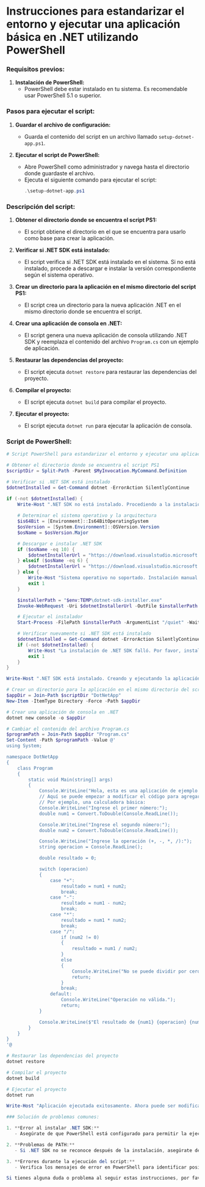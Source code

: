 # Instrucciones para estandarizar el entorno y ejecutar una aplicación básica en .NET utilizando PowerShell

### Requisitos previos:

1. **Instalación de PowerShell:**
   - PowerShell debe estar instalado en tu sistema. Es recomendable usar PowerShell 5.1 o superior.

### Pasos para ejecutar el script:

1. **Guardar el archivo de configuración:**
   - Guarda el contenido del script en un archivo llamado `setup-dotnet-app.ps1`.

2. **Ejecutar el script de PowerShell:**
   - Abre PowerShell como administrador y navega hasta el directorio donde guardaste el archivo.
   - Ejecuta el siguiente comando para ejecutar el script:
     ```ps1
     .\setup-dotnet-app.ps1
     ```

### Descripción del script:

1. **Obtener el directorio donde se encuentra el script PS1:**
   - El script obtiene el directorio en el que se encuentra para usarlo como base para crear la aplicación.

2. **Verificar si .NET SDK está instalado:**
   - El script verifica si .NET SDK está instalado en el sistema. Si no está instalado, procede a descargar e instalar la versión correspondiente según el sistema operativo.

3. **Crear un directorio para la aplicación en el mismo directorio del script PS1:**
   - El script crea un directorio para la nueva aplicación .NET en el mismo directorio donde se encuentra el script.

4. **Crear una aplicación de consola en .NET:**
   - El script genera una nueva aplicación de consola utilizando .NET SDK y reemplaza el contenido del archivo `Program.cs` con un ejemplo de aplicación.

5. **Restaurar las dependencias del proyecto:**
   - El script ejecuta `dotnet restore` para restaurar las dependencias del proyecto.

6. **Compilar el proyecto:**
   - El script ejecuta `dotnet build` para compilar el proyecto.

7. **Ejecutar el proyecto:**
   - El script ejecuta `dotnet run` para ejecutar la aplicación de consola.

### Script de PowerShell:

```ps1
# Script PowerShell para estandarizar el entorno y ejecutar una aplicación básica en el mismo directorio

# Obtener el directorio donde se encuentra el script PS1
$scriptDir = Split-Path -Parent $MyInvocation.MyCommand.Definition

# Verificar si .NET SDK está instalado
$dotnetInstalled = Get-Command dotnet -ErrorAction SilentlyContinue

if (-not $dotnetInstalled) {
    Write-Host ".NET SDK no está instalado. Procediendo a la instalación..."
    
    # Determinar el sistema operativo y la arquitectura
    $is64Bit = [Environment]::Is64BitOperatingSystem
    $osVersion = [System.Environment]::OSVersion.Version
    $osName = $osVersion.Major

    # Descargar e instalar .NET SDK
    if ($osName -eq 10) {
        $dotnetInstallerUrl = "https://download.visualstudio.microsoft.com/download/pr/7f44110c-0d5f-480d-a9db-b92d5e21f819/20cfbfcac71097d7df0cd42b6a735849/dotnet-sdk-6.0.300-win-x64.exe"
    } elseif ($osName -eq 6) {
        $dotnetInstallerUrl = "https://download.visualstudio.microsoft.com/download/pr/9df5b8a5-6f25-4724-9bdf-e6e65031cb09/8c9b49f61a4da10e4b1f4a53adfd8cbb/dotnet-sdk-5.0.408-win-x64.exe"
    } else {
        Write-Host "Sistema operativo no soportado. Instalación manual requerida."
        exit 1
    }

    $installerPath = "$env:TEMP\dotnet-sdk-installer.exe"
    Invoke-WebRequest -Uri $dotnetInstallerUrl -OutFile $installerPath

    # Ejecutar el instalador
    Start-Process -FilePath $installerPath -ArgumentList "/quiet" -Wait

    # Verificar nuevamente si .NET SDK está instalado
    $dotnetInstalled = Get-Command dotnet -ErrorAction SilentlyContinue
    if (-not $dotnetInstalled) {
        Write-Host "La instalación de .NET SDK falló. Por favor, instala manualmente."
        exit 1
    }
}

Write-Host ".NET SDK está instalado. Creando y ejecutando la aplicación de ejemplo..."

# Crear un directorio para la aplicación en el mismo directorio del script PS1
$appDir = Join-Path $scriptDir "DotNetApp"
New-Item -ItemType Directory -Force -Path $appDir

# Crear una aplicación de consola en .NET
dotnet new console -o $appDir

# Cambiar el contenido del archivo Program.cs
$programPath = Join-Path $appDir "Program.cs"
Set-Content -Path $programPath -Value @'
using System;

namespace DotNetApp
{
    class Program
    {
        static void Main(string[] args)
        {
            Console.WriteLine("Hola, esta es una aplicación de ejemplo en .NET!");
            // Aquí se puede empezar a modificar el código para agregar nuevas funcionalidades
            // Por ejemplo, una calculadora básica:
            Console.WriteLine("Ingrese el primer número:");
            double num1 = Convert.ToDouble(Console.ReadLine());

            Console.WriteLine("Ingrese el segundo número:");
            double num2 = Convert.ToDouble(Console.ReadLine());

            Console.WriteLine("Ingrese la operación (+, -, *, /):");
            string operacion = Console.ReadLine();

            double resultado = 0;

            switch (operacion)
            {
                case "+":
                    resultado = num1 + num2;
                    break;
                case "-":
                    resultado = num1 - num2;
                    break;
                case "*":
                    resultado = num1 * num2;
                    break;
                case "/":
                    if (num2 != 0)
                    {
                        resultado = num1 / num2;
                    }
                    else
                    {
                        Console.WriteLine("No se puede dividir por cero.");
                        return;
                    }
                    break;
                default:
                    Console.WriteLine("Operación no válida.");
                    return;
            }

            Console.WriteLine($"El resultado de {num1} {operacion} {num2} es: {resultado}");
        }
    }
}
'@

# Restaurar las dependencias del proyecto
dotnet restore

# Compilar el proyecto
dotnet build

# Ejecutar el proyecto
dotnet run

Write-Host "Aplicación ejecutada exitosamente. Ahora puede ser modificada para otros fines, como una calculadora."

### Solución de problemas comunes:

1. **Error al instalar .NET SDK:**
   - Asegúrate de que PowerShell está configurado para permitir la ejecución de scripts y que tienes acceso a Internet.

2. **Problemas de PATH:**
   - Si .NET SDK no se reconoce después de la instalación, asegúrate de que se agregó correctamente al PATH del sistema y reinicia PowerShell.

3. **Errores durante la ejecución del script:**
   - Verifica los mensajes de error en PowerShell para identificar posibles problemas y busca soluciones en la documentación oficial de .NET.

Si tienes alguna duda o problema al seguir estas instrucciones, por favor, contacta con el soporte técnico de tu institución para obtener ayuda adicional.
